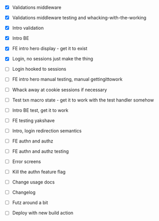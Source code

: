 - [x] Validations middleware

- [x] Validations middleware testing and whacking-with-the-working

- [x] Intro validation

- [x] Intro BE
- [x] FE intro hero display - get it to exist
- [x] Login, no sessions just make the thing

- [ ] Login hooked to sessions
- [ ] FE intro hero manual testing, manual gettingittowork
- [ ] Whack away at cookie sessions if necessary
- [ ] Test txn macro state - get it to work with the test handler somehow
- [ ] Intro BE test, get it to work
- [ ] FE testing yakshave
- [ ] Intro, login redirection semantics
- [ ] FE authn and authz
- [ ] FE authn and authz testing
- [ ] Error screens
- [ ] Kill the authn feature flag

- [ ] Change usage docs
- [ ] Changelog
- [ ] Futz around a bit
- [ ] Deploy with new build action
